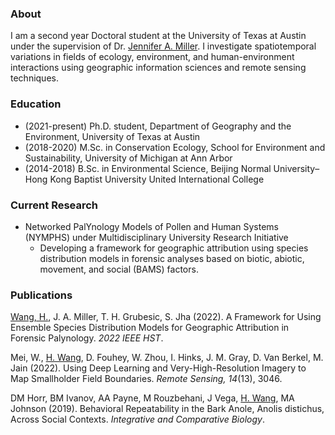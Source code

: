 ### About

I am a second year Doctoral student at the University of Texas at Austin under the supervision of Dr. <a target="_blank" href="https://liberalarts.utexas.edu/geography/faculty/jam5889">Jennifer A. Miller</a>. I investigate spatiotemporal variations in fields of ecology, environment, and human-environment interactions using geographic information sciences and remote sensing techniques. 

### Education

- (2021-present) Ph.D. student, Department of Geography and the Environment, University of Texas at Austin
- (2018-2020) M.Sc. in Conservation Ecology, School for Environment and Sustainability, University of Michigan at Ann Arbor
- (2014-2018) B.Sc. in Environmental Science, Beijing Normal University–Hong Kong Baptist University United International College

### Current Research 
- Networked PalYnology Models of Pollen and Human Systems (NYMPHS) under Multidisciplinary University Research Initiative
  - Developing a framework for geographic attribution using species distribution models in forensic analyses based on biotic, abiotic, movement, and social (BAMS) factors. 

### Publications
<!-- <ins>Wang, H.</ins>, J. A. Miller, T. H. Grubesic, S. Jha (In Press). Using Habitat Suitability Models for Multiscale Forensic Geolocation Analysis. <i>Transactions in GIS</i>. <a target="_blank" href="">[Link]</a> -->

<ins>Wang, H.</ins>, J. A. Miller, T. H. Grubesic, S. Jha (2022). A Framework for Using Ensemble Species Distribution Models for Geographic Attribution in Forensic Palynology. <i>2022 IEEE HST</i>. 

<!-- <a target="_blank" href="https://ieeexplore.ieee.org/abstract/document/10025427">[Link]</a> -->

Mei, W., <ins>H. Wang</ins>, D. Fouhey, W. Zhou, I. Hinks, J. M. Gray, D. Van Berkel, M. Jain (2022). Using Deep Learning and Very-High-Resolution Imagery to Map Smallholder Field Boundaries. <i>Remote Sensing, 14</i>(13), 3046. 

<!-- <a target="_blank" href="https://doi.org/10.3390/rs14133046">[Link]</a> -->

DM Horr, BM Ivanov, AA Payne, M Rouzbehani, J Vega, <ins>H. Wang</ins>,  MA Johnson (2019). Behavioral Repeatability in the Bark Anole, Anolis distichus, Across Social Contexts. <i>Integrative and Comparative Biology</i>. 

